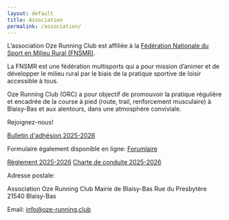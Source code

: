 ```yaml
---
layout: default
title: Association
permalink: /association/
---
```


L’association Oze Running Club est affiliée à la [Fédération Nationale du Sport en Milieu Rural (FNSMR)](https://www.fnsmr.org/).

La FNSMR est une fédération multisports qui a pour mission d’animer et de
développer le milieu rural par le biais de la pratique sportive de loisir
accessible à tous.

Oze Running Club (ORC) a pour objectif de promouvoir la pratique régulière et encadrée de la course à pied 
(route, trail, renforcement musculaire) à Blaisy-Bas et aux alentours, dans une
atmosphère conviviale.

Rejoignez-nous!

[Bulletin d'adhésion 2025-2026](/assets/docs/bulletin-2025-2026.pdf)

Formulaire également disponible en ligne: [Forumlaire](https://forms.gle/D2bt7pkDqVy9WnqH7)


[Règlement 2025-2026](/reglement/)
[Charte de conduite 2025-2026](/charte/)


Adresse postale:

Association Oze Running Club
Mairie de Blaisy-Bas
Rue du Presbytère
21540 Blaisy-Bas

Email: [info@oze-running.club](mailto:info@oze-running.club)

